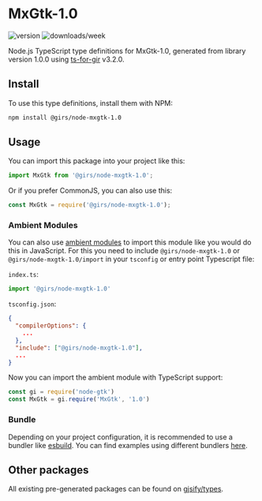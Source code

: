 
# MxGtk-1.0

![version](https://img.shields.io/npm/v/@girs/node-mxgtk-1.0)
![downloads/week](https://img.shields.io/npm/dw/@girs/node-mxgtk-1.0)


Node.js TypeScript type definitions for MxGtk-1.0, generated from library version 1.0.0 using [ts-for-gir](https://github.com/gjsify/ts-for-gir) v3.2.0.


## Install

To use this type definitions, install them with NPM:
```bash
npm install @girs/node-mxgtk-1.0
```

## Usage

You can import this package into your project like this:
```ts
import MxGtk from '@girs/node-mxgtk-1.0';
```

Or if you prefer CommonJS, you can also use this:
```ts
const MxGtk = require('@girs/node-mxgtk-1.0');
```

### Ambient Modules

You can also use [ambient modules](https://github.com/gjsify/ts-for-gir/tree/main/packages/cli#ambient-modules) to import this module like you would do this in JavaScript.
For this you need to include `@girs/node-mxgtk-1.0` or `@girs/node-mxgtk-1.0/import` in your `tsconfig` or entry point Typescript file:

`index.ts`:
```ts
import '@girs/node-mxgtk-1.0'
```

`tsconfig.json`:
```json
{
  "compilerOptions": {
    ...
  },
  "include": ["@girs/node-mxgtk-1.0"],
  ...
}
```

Now you can import the ambient module with TypeScript support: 

```ts
const gi = require('node-gtk')
const MxGtk = gi.require('MxGtk', '1.0')
```


### Bundle

Depending on your project configuration, it is recommended to use a bundler like [esbuild](https://esbuild.github.io/). You can find examples using different bundlers [here](https://github.com/gjsify/ts-for-gir/tree/main/examples).

## Other packages

All existing pre-generated packages can be found on [gjsify/types](https://github.com/gjsify/types).

